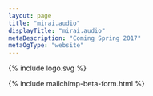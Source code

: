 ```yaml
---
layout: page
title: "mirai.audio"
displayTitle: "mirai.audio"
metaDescription: "Coming Spring 2017"
metaOgType: "website"
---
```


<div class="t-VCenter-Child">
  <div class="Asdf">
    {% include logo.svg %}
  </div>

  {% include mailchimp-beta-form.html %}
</div>
